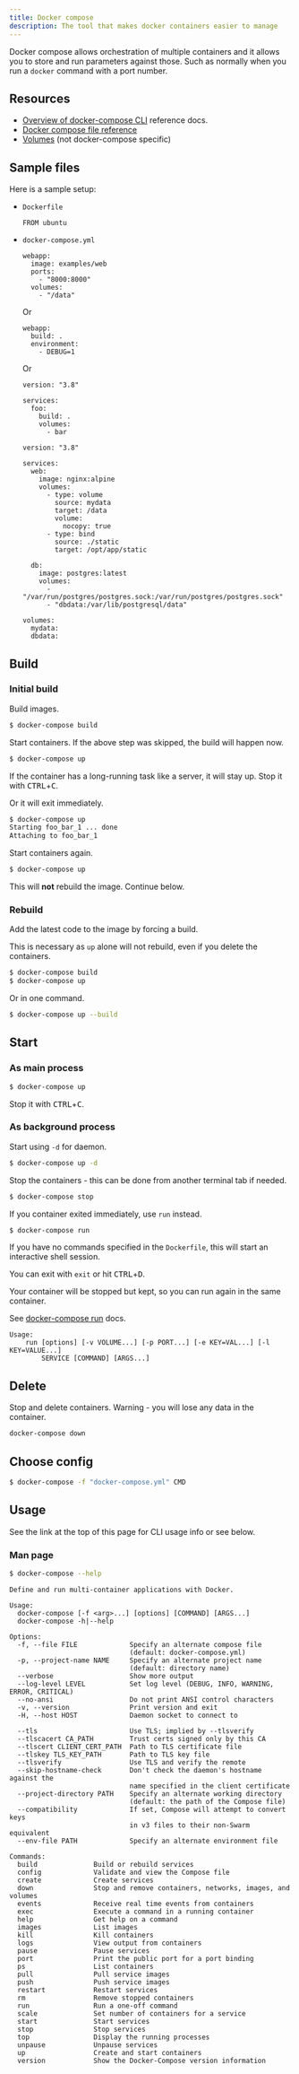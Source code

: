 ```yaml
---
title: Docker compose
description: The tool that makes docker containers easier to manage
---
```


Docker compose allows orchestration of multiple containers and it allows you to store and run parameters against those. Such as normally when you run a `docker` command with a port number.


## Resources

- [Overview of docker-compose CLI](https://docs.docker.com/compose/reference/overview/) reference docs.
- [Docker compose file reference](https://docs.docker.com/compose/compose-file/)
- [Volumes](https://docs.docker.com/storage/volumes/) (not docker-compose specific)


## Sample files

<!-- TODO move to cookbook -->

Here is a sample setup:

- `Dockerfile`
    ```docker
    FROM ubuntu
    ```
- `docker-compose.yml`
    ```
    webapp:
      image: examples/web
      ports:
        - "8000:8000"
      volumes:
        - "/data"
    ```
    Or
    ```
    webapp:
      build: .
      environment:
        - DEBUG=1
    ```
    Or
    ```docker-compose
    version: "3.8"

    services:
      foo:
        build: .
        volumes:
          - bar
    ```
    ```dockercompose
    version: "3.8"
    
    services:
      web:
        image: nginx:alpine
        volumes:
          - type: volume
            source: mydata
            target: /data
            volume:
              nocopy: true
          - type: bind
            source: ./static
            target: /opt/app/static

      db:
        image: postgres:latest
        volumes:
          - "/var/run/postgres/postgres.sock:/var/run/postgres/postgres.sock"
          - "dbdata:/var/lib/postgresql/data"

    volumes:
      mydata:
      dbdata:
    ```

## Build

### Initial build

Build images.

```sh
$ docker-compose build
```

Start containers. If the above step was skipped, the build will happen now.

```sh
$ docker-compose up
```

If the container has a long-running task like a server, it will stay up. Stop it with <kbd>CTRL</kbd>+<kbd>C</kbd>.

Or it will exit immediately.

```sh
$ docker-compose up         
Starting foo_bar_1 ... done
Attaching to foo_bar_1
```

Start containers again.

```sh
$ docker-compose up
```

This will **not** rebuild the image. Continue below.

### Rebuild

Add the latest code to the image by forcing a build.

This is necessary as `up` alone will not rebuild, even if you delete the containers.

```sh
$ docker-compose build
$ docker-compose up
```

Or in one command.

```sh
$ docker-compose up --build
```


## Start

### As main process

```sh
$ docker-compose up
```

Stop it with <kbd>CTRL</kbd>+<kbd>C</kbd>.


### As background process

Start using `-d` for daemon.

```sh
$ docker-compose up -d
```

Stop the containers - this can be done from another terminal tab if needed.

```sh
$ docker-compose stop
```

If you container exited immediately, use `run` instead.

```sh
$ docker-compose run
```

If you have no commands specified in the `Dockerfile`, this will start an interactive shell session.


You can exit with `exit` or hit <kbd>CTRL</kbd>+<kbd>D</kbd>.

Your container will be stopped but kept, so you can run again in the same container.

See [docker-compose run](https://docs.docker.com/compose/reference/run/) docs.

```
Usage:
    run [options] [-v VOLUME...] [-p PORT...] [-e KEY=VAL...] [-l KEY=VALUE...]
        SERVICE [COMMAND] [ARGS...]
```

## Delete

Stop and delete containers. Warning - you will lose any data in the container.

```sh
docker-compose down
```


## Choose config

```sh
$ docker-compose -f "docker-compose.yml" CMD
```


## Usage

See the link at the top of this page for CLI usage info or see below.

### Man page

```sh
$ docker-compose --help
```

```
Define and run multi-container applications with Docker.

Usage:
  docker-compose [-f <arg>...] [options] [COMMAND] [ARGS...]
  docker-compose -h|--help

Options:
  -f, --file FILE             Specify an alternate compose file
                              (default: docker-compose.yml)
  -p, --project-name NAME     Specify an alternate project name
                              (default: directory name)
  --verbose                   Show more output
  --log-level LEVEL           Set log level (DEBUG, INFO, WARNING, ERROR, CRITICAL)
  --no-ansi                   Do not print ANSI control characters
  -v, --version               Print version and exit
  -H, --host HOST             Daemon socket to connect to

  --tls                       Use TLS; implied by --tlsverify
  --tlscacert CA_PATH         Trust certs signed only by this CA
  --tlscert CLIENT_CERT_PATH  Path to TLS certificate file
  --tlskey TLS_KEY_PATH       Path to TLS key file
  --tlsverify                 Use TLS and verify the remote
  --skip-hostname-check       Don't check the daemon's hostname against the
                              name specified in the client certificate
  --project-directory PATH    Specify an alternate working directory
                              (default: the path of the Compose file)
  --compatibility             If set, Compose will attempt to convert keys
                              in v3 files to their non-Swarm equivalent
  --env-file PATH             Specify an alternate environment file

Commands:
  build              Build or rebuild services
  config             Validate and view the Compose file
  create             Create services
  down               Stop and remove containers, networks, images, and volumes
  events             Receive real time events from containers
  exec               Execute a command in a running container
  help               Get help on a command
  images             List images
  kill               Kill containers
  logs               View output from containers
  pause              Pause services
  port               Print the public port for a port binding
  ps                 List containers
  pull               Pull service images
  push               Push service images
  restart            Restart services
  rm                 Remove stopped containers
  run                Run a one-off command
  scale              Set number of containers for a service
  start              Start services
  stop               Stop services
  top                Display the running processes
  unpause            Unpause services
  up                 Create and start containers
  version            Show the Docker-Compose version information
  ```
